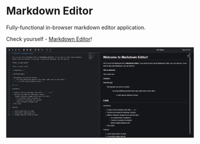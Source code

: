 # Markdown Editor
 
Fully-functional in-browser markdown editor application.

Check yourself - [Markdown Editor](https://guilherme-brito-dac.github.io/Markdown-Editor/)!

<img src="./prints/editor.png" />

